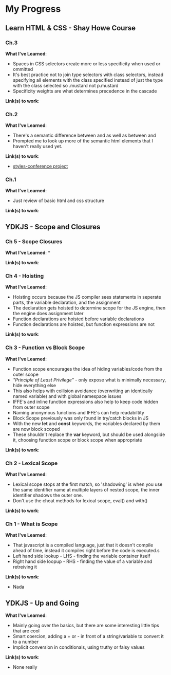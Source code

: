 # My Progress

## Learn HTML & CSS - Shay Howe Course
### Ch.3
**What I've Learned**:
* Spaces in CSS selectors create more or less specificity when used or ommitted
* It's best practice not to join type selectors with class selectors, instead specifying all elements with the class specified instead of just the type with the class selected so .mustard not p.mustard
* Specificity weights are what determines precedence in the cascade

**Link(s) to work**:

### Ch.2
**What I've Learned**:
* There's a semantic difference between <strong></strong> and <b></b> as well as between <em></em> and <i></i>
* Prompted me to look up more of the semantic html elements that I haven't really used yet.

**Link(s) to work**:
* [styles-conference project](https://github.com/sonorangirl/web-development-guide/tree/master/LearnHTML%26CSS/styles-conference)

### Ch.1
**What I've Learned**:
* Just review of basic html and css structure

**Link(s) to work**:

## YDKJS - Scope and Closures
### Ch 5 - Scope Closures
**What I've Learned**:
*

**Link(s) to work**:

### Ch 4 - Hoisting
**What I've Learned**:
* Hoisting occurs because the JS compiler sees statements in seperate parts, the variable declaration, and the assignment
* The declaration gets hoisted to determine scope for the JS engine, then the engine does assignment later
* Function declarations are hoisted before variable declarations
* Function declarations are hoisted, but function expressions are not

**Link(s) to work**:

### Ch 3 - Function vs Block Scope
**What I've Learned**:
* Function scope encourages the idea of hiding variables/code from the outer scope
* *"Principle of Least Privilege"* - only expose what is minimally necessary, hide everything else
* This also helps with collision avoidance (overwriting an identically named variable) and with global namespace issues
* IFFE's and inline function expressions also help to keep code hidden from outer scope
* Naming anonymous functions and IFFE's can help readabiltity
* Block Scope previously was only found in try/catch blocks in JS
* With the new **let** and **const** keywords, the variables declared by them are now block scoped
* These shouldn't replace the **var** keyword, but should be used alongside it, choosing function scope or block scope when appropriate

**Link(s) to work**:

### Ch 2 - Lexical Scope
**What I've Learned**:
* Lexical scope stops at the first match, so 'shadowing' is when you use the same identifier name at multiple layers of nested scope, the inner identifier shadows the outer one.
* Don't use the cheat methods for lexical scope, eval() and with()

**Link(s) to work**:

### Ch 1 - What is Scope
**What I've Learned**:
* That javascript is a compiled language, just that it doesn't compile ahead of time,
instead it compiles right before the code is executed.s
* Left hand side lookup - LHS - finding the variable container itself
* Right hand side loopup - RHS - finding the value of a variable and retreiving it

**Link(s) to work**:
* Nada

## YDKJS - Up and Going
**What I've Learned**:
* Mainly going over the basics, but there are some interesting little tips that are cool
* Smart coercion, adding a + or - in front of a string/variable to convert it to a number
* Implicit conversion in conditionals, using truthy or falsy values

**Link(s) to work**:
* None really